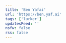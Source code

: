 ```yaml
---
title: 'Ben Yafai'
url: 'https://ben.yaf.ai'
tags: ['lurker']
updatesFeed: ''
nsfw: false
rss: false
---
```

